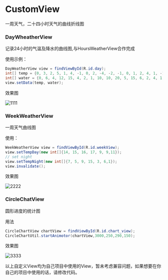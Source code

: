 # CustomView
一周天气，二十四小时天气的曲线折线图

### DayWheatherView

记录24小时的气温及降水的曲线图,与HoursWeatherView合作完成

使用示例：

```java
DayWeatherView view = findViewById(R.id.day);
int[] temp = {0, 3, 2, 5, 1, 4, -1, 0, 2, -4, -2, -1, 0, 1, 2, 4, 1, -1, 0, -2, 0, 2, 1, -1};
int[] water = {0, 6, 4, 12, 15, 4, 2, 1, 10, 10, 20, 5, 15, 6, 2, 4, 1, 8, 0, 9, 0, 2, 1, 12};
view.setData(temp, water);
```

效果图

![1111](/Users/nsw/Desktop/1111.png)

### WeekWeatherView

一周天气曲线图

使用：

```java
WeekWeatherView view = findViewById(R.id.weekView);
view.setTempDay(new int[]{14, 15, 16, 17, 9, 9,11});
// set night
view.setTempNight(new int[]{7, 5, 9, 15, 3, 6,1});
view.invalidate();
```

效果图

![2222](/Users/nsw/Desktop/2222.png)

### CircleChatView

圆形进度的统计图

用法

```java
CircleChartView chartView = findViewById(R.id.chart_view);
CircleChartUtil.startAnimotor(chartView,3000,250,290,150);
```

效果图

![3333](/Users/nsw/Desktop/3333.png)

以上自定义View均为自己项目中使用的View，暂未考虑兼容问题，如果想要在你自己的项目中使用的话，请修改代码。